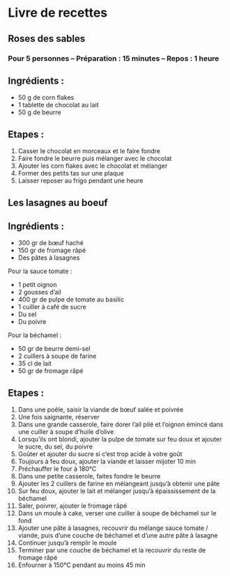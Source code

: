 # Livre de recettes
## Roses des sables
### Pour 5 personnes – Préparation : 15 minutes – Repos : 1 heure

## Ingrédients :
* 50 g de corn flakes
* 1 tablette de chocolat au lait
* 50 g de beurre

## Etapes :
1.	Casser le chocolat en morceaux et le faire fondre
2.	Faire fondre le beurre puis mélanger avec le chocolat
3.	Ajouter les corn flakes avec le chocolat et mélanger
4.	Former des petits tas sur une plaque
5.	Laisser reposer au frigo pendant une heure


## Les lasagnes au boeuf
## Ingrédients :
* 300 gr de bœuf haché
* 150 gr de fromage râpé
* Des pâtes à lasagnes

Pour la sauce tomate :
* 1 petit oignon
* 2 gousses d’ail
* 400 gr de pulpe de tomate au basilic
* 1 cuiller à café de sucre
* Du sel
* Du poivre

Pour la béchamel :
* 50 gr de beurre demi-sel
* 2 cuillers à soupe de farine
* 35 cl de lait
* 50 gr de fromage râpé

## Etapes :
1. Dans une poêle, saisir la viande de bœuf salée et poivrée
2. Une fois saignante, réserver
3. Dans une grande casserole, faire dorer l’ail pilé et l’oignon émincé dans une cuiller à soupe d’huile d’olive
4. Lorsqu’ils ont blondi, ajouter la pulpe de tomate sur feu doux et ajouter le sucre, du sel, du poivre
5. Goûter et ajouter du sucre si c’est trop acide à votre goût
6. Toujours à feu doux, ajouter la viande et laisser mijoter 10 min
7. Préchauffer le four à 180°C
8. Dans une petite casserole, faites fondre le beurre
9. Ajouter les 2 cuillers de farine en mélangeant jusqu’à obtenir une pâte
10. Sur feu doux, ajouter le lait et mélanger jusqu’à épaississement de la béchamel
11. Saler, poivrer, ajouter le fromage râpé
12. Dans un moule à cake, verser une cuiller à soupe de béchamel sur le fond
13. Ajouter une pâte à lasagnes, recouvrir du mélange sauce tomate / viande, puis d’une couche de béchamel et d’une autre pâte à lasagne
14. Continuer jusqu’à remplir le moule
15. Terminer par une couche de béchamel et la recouvrir du reste de fromage râpé
16. Enfourner à 150°C pendant au moins 45 min
